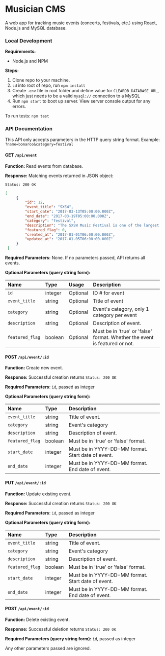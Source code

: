 # Musician CMS

A web app for tracking music events (concerts, festivals, etc.) using React, Node.js and MySQL database.

### Local Development

**Requirements:**

- Node.js and NPM

**Steps:**

1. Clone repo to your machine.
2. `cd` into root of repo, run `npm install`
3. Create `.env` file in root folder and define value for `CLEARDB_DATABASE_URL`, which just needs to be a valid `mysql://` connection to a MySQL
4. Run `npm start` to boot up server. View server console output for any errors.
<!-- 5. TODO add info on how to create a dummy DB -->

To run tests: `npm test`

### API Documentation
This API only accepts parameters in the HTTP query string format. Example: `?name=bonaroo&category=festival`


#### GET `/api/event`

**Function:** Read events from database.

**Response:** Matching events returned in JSON object:

`Status: 200 OK`
```json
[
     {
         "id": 12,
         "event_title": "SXSW",
         "start_date": "2017-03-13T05:00:00.000Z",
         "end_date": "2017-03-19T05:00:00.000Z",
         "category": "festival",
         "description": "The SXSW Music Festival is one of the largest and most influential global music industry events of the year, taking place every March in Austin, Texas – the Live Music Capital of the World.",
         "featured_flag": 0,
         "created_at": "2017-01-01T06:00:00.000Z",
         "updated_at": "2017-01-05T06:00:00.000Z"
     }
 ]
 ```

**Required Parameters:** None. If no parameters passed, API returns all events.

**Optional Parameters (query string form):**

| Name        | Type         | Usage | Description  |
|:------------- |:-------------|:-----|:-----|
| `id` | integer | Optional | ID # for event |
| `event_title` | string | Optional | Title of event |
| `category` | string | Optional | Event's category, only 1 category per event |
| `description` | string | Optional | Description of event. |
| `featured_flag` | boolean | Optional | Must be in 'true' or 'false' format. Whether the event is featured or not.|



#### POST `/api/event/:id`

**Function:** Create new event.

**Response:** Successful creation returns `Status: 200 OK`

**Required Parameters:** `id`, passed as integer

**Optional Parameters (query string form):**

| Name        | Type         | Description  |
|:------------- |:-------------|:-----|
| `event_title` | string | Title of event. |
| `category` | string | Event's category |
| `description` | string | Description of event. |
| `featured_flag` | boolean | Must be in 'true' or 'false' format. |
| `start_date` | integer | Must be in YYYY-DD-MM format. Start date of event. |
| `end_date` | integer | Must be in YYYY-DD-MM format. End date of event. |

#### PUT `/api/event/:id`

**Function:** Update existing event.

**Response:** Successful creation returns `Status: 200 OK`

**Required Parameters:** `id`, passed as integer

**Optional Parameters (query string form):**

| Name        | Type         | Description  |
|:------------- |:-------------|:-----|
| `event_title` | string | Title of event. |
| `category` | string | Event's category |
| `description` | string | Description of event. |
| `featured_flag` | boolean | Must be in 'true' or 'false' format. |
| `start_date` | integer | Must be in YYYY-DD-MM format. Start date of event. |
| `end_date` | integer | Must be in YYYY-DD-MM format. End date of event. |

#### POST `/api/event/:id`

**Function:** Delete existing event.

**Response:** Successful deletion returns `Status: 200 OK`

**Required Parameters (query string form):** `id`, passed as integer

Any other parameters passed are ignored.

